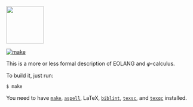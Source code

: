 <img src="https://rawgithub.com/yegor256/elegantobjects/master/cactus.svg" height="100px"/>

[![make](https://github.com/cqfn/eo/actions/workflows/make.yml/badge.svg)](https://github.com/cqfn/eo/actions/workflows/make.yml)

This is a more or less formal description of EOLANG and 𝜑-calculus.

To build it, just run:

```bash
$ make
```

You need to have
[`make`](https://www.gnu.org/software/make/),
[`aspell`](http://aspell.net/),
LaTeX,
[`biblint`](https://github.com/Kingsford-Group/biblint),
[`texsc`](https://rubygems.org/gems/texsc),
and
[`texqc`](https://rubygems.org/gems/texqc)
installed.
